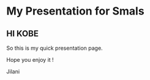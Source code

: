 # My Presentation for Smals

## HI KOBE

So this is my  quick presentation page.

Hope you enjoy it !

Jilani